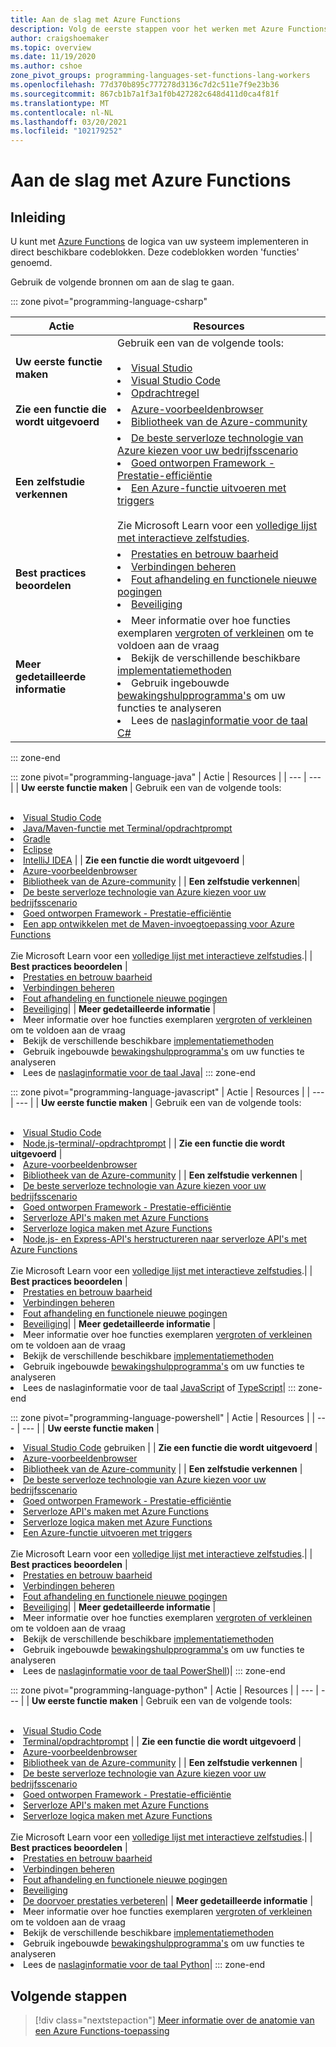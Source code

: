 ```yaml
---
title: Aan de slag met Azure Functions
description: Volg de eerste stappen voor het werken met Azure Functions.
author: craigshoemaker
ms.topic: overview
ms.date: 11/19/2020
ms.author: cshoe
zone_pivot_groups: programming-languages-set-functions-lang-workers
ms.openlocfilehash: 77d370b895c777278d3136c7d2c511e7f9e23b36
ms.sourcegitcommit: 867cb1b7a1f3a1f0b427282c648d411d0ca4f81f
ms.translationtype: MT
ms.contentlocale: nl-NL
ms.lasthandoff: 03/20/2021
ms.locfileid: "102179252"
---
```

# <a name="getting-started-with-azure-functions"></a>Aan de slag met Azure Functions

## <a name="introduction"></a>Inleiding

U kunt met [Azure Functions](./functions-overview.md) de logica van uw systeem implementeren in direct beschikbare codeblokken. Deze codeblokken worden 'functies' genoemd.

Gebruik de volgende bronnen om aan de slag te gaan.

::: zone pivot="programming-language-csharp"

| Actie | Resources |
| --- | --- |
| **Uw eerste functie maken** | Gebruik een van de volgende tools:<br><br><li>[Visual Studio](./functions-create-your-first-function-visual-studio.md)<li>[Visual Studio Code](./create-first-function-vs-code-csharp.md)<li>[Opdrachtregel](./create-first-function-cli-csharp.md) |
| **Zie een functie die wordt uitgevoerd** | <li>[Azure-voorbeeldenbrowser](/samples/browse/?expanded=azure&languages=csharp&products=azure-functions)<li>[Bibliotheek van de Azure-community](https://www.serverlesslibrary.net/?technology=Functions%202.x&language=C%23) |
| **Een zelfstudie verkennen**| <li>[De beste serverloze technologie van Azure kiezen voor uw bedrijfsscenario](/learn/modules/serverless-fundamentals/)<li>[Goed ontworpen Framework - Prestatie-efficiëntie](/learn/modules/azure-well-architected-performance-efficiency/)<li>[Een Azure-functie uitvoeren met triggers](/learn/modules/execute-azure-function-with-triggers/) <br><br>Zie Microsoft Learn voor een [volledige lijst met interactieve zelfstudies](/learn/browse/?expanded=azure&products=azure-functions).|
| **Best practices beoordelen** |<li>[Prestaties en betrouw baarheid](./functions-best-practices.md)<li>[Verbindingen beheren](./manage-connections.md)<li>[Fout afhandeling en functionele nieuwe pogingen](./functions-bindings-error-pages.md?tabs=csharp)<li>[Beveiliging](./security-concepts.md)|
| **Meer gedetailleerde informatie** | <li>Meer informatie over hoe functies exemplaren [vergroten of verkleinen](./functions-scale.md) om te voldoen aan de vraag<li>Bekijk de verschillende beschikbare [implementatiemethoden](./functions-deployment-technologies.md)<li>Gebruik ingebouwde [bewakingshulpprogramma's](./functions-monitoring.md) om uw functies te analyseren<li>Lees de [naslaginformatie voor de taal C#](./functions-dotnet-class-library.md)|

::: zone-end

::: zone pivot="programming-language-java"
| Actie | Resources |
| --- | --- |
| **Uw eerste functie maken** | Gebruik een van de volgende tools:<br><br><li>[Visual Studio Code](./create-first-function-vs-code-java.md)<li>[Java/Maven-functie met Terminal/opdrachtprompt](./create-first-function-cli-java.md)<li>[Gradle](./functions-create-first-java-gradle.md)<li>[Eclipse](./functions-create-maven-eclipse.md)<li>[IntelliJ IDEA](./functions-create-maven-intellij.md) |
| **Zie een functie die wordt uitgevoerd** | <li>[Azure-voorbeeldenbrowser](/samples/browse/?expanded=azure&languages=java&products=azure-functions)<li>[Bibliotheek van de Azure-community](https://www.serverlesslibrary.net/?technology=Functions%202.x&language=Java) |
| **Een zelfstudie verkennen**| <li>[De beste serverloze technologie van Azure kiezen voor uw bedrijfsscenario](/learn/modules/serverless-fundamentals/)<li>[Goed ontworpen Framework - Prestatie-efficiëntie](/learn/modules/azure-well-architected-performance-efficiency/)<li>[Een app ontwikkelen met de Maven-invoegtoepassing voor Azure Functions](/learn/modules/develop-azure-functions-app-with-maven-plugin/) <br><br>Zie Microsoft Learn voor een [volledige lijst met interactieve zelfstudies](/learn/browse/?expanded=azure&products=azure-functions).|
| **Best practices beoordelen** |<li>[Prestaties en betrouw baarheid](./functions-best-practices.md)<li>[Verbindingen beheren](./manage-connections.md)<li>[Fout afhandeling en functionele nieuwe pogingen](./functions-bindings-error-pages.md?tabs=java)<li>[Beveiliging](./security-concepts.md)|
| **Meer gedetailleerde informatie** | <li>Meer informatie over hoe functies exemplaren [vergroten of verkleinen](./functions-scale.md) om te voldoen aan de vraag<li>Bekijk de verschillende beschikbare [implementatiemethoden](./functions-deployment-technologies.md)<li>Gebruik ingebouwde [bewakingshulpprogramma's](./functions-monitoring.md) om uw functies te analyseren<li>Lees de [naslaginformatie voor de taal Java](./functions-reference-java.md)|
::: zone-end

::: zone pivot="programming-language-javascript"
| Actie | Resources |
| --- | --- |
| **Uw eerste functie maken** | Gebruik een van de volgende tools:<br><br><li>[Visual Studio Code](./create-first-function-vs-code-node.md)<li>[Node.js-terminal/-opdrachtprompt](./create-first-function-cli-node.md) |
| **Zie een functie die wordt uitgevoerd** | <li>[Azure-voorbeeldenbrowser](/samples/browse/?expanded=azure&languages=javascript%2ctypescript&products=azure-functions)<li>[Bibliotheek van de Azure-community](https://www.serverlesslibrary.net/?technology=Functions%202.x&language=JavaScript%2CTypeScript) |
| **Een zelfstudie verkennen** | <li>[De beste serverloze technologie van Azure kiezen voor uw bedrijfsscenario](/learn/modules/serverless-fundamentals/)<li>[Goed ontworpen Framework - Prestatie-efficiëntie](/learn/modules/azure-well-architected-performance-efficiency/)<li>[Serverloze API's maken met Azure Functions](/learn/modules/build-api-azure-functions/)<li>[Serverloze logica maken met Azure Functions](/learn/modules/create-serverless-logic-with-azure-functions/)<li>[Node.js- en Express-API's herstructureren naar serverloze API's met Azure Functions](/learn/modules/shift-nodejs-express-apis-serverless/) <br><br>Zie Microsoft Learn voor een [volledige lijst met interactieve zelfstudies](/learn/browse/?expanded=azure&products=azure-functions).|
| **Best practices beoordelen** |<li>[Prestaties en betrouw baarheid](./functions-best-practices.md)<li>[Verbindingen beheren](./manage-connections.md)<li>[Fout afhandeling en functionele nieuwe pogingen](./functions-bindings-error-pages.md?tabs=javascript)<li>[Beveiliging](./security-concepts.md)|
| **Meer gedetailleerde informatie** | <li>Meer informatie over hoe functies exemplaren [vergroten of verkleinen](./functions-scale.md) om te voldoen aan de vraag<li>Bekijk de verschillende beschikbare [implementatiemethoden](./functions-deployment-technologies.md)<li>Gebruik ingebouwde [bewakingshulpprogramma's](./functions-monitoring.md) om uw functies te analyseren<li>Lees de naslaginformatie voor de taal [JavaScript](./functions-reference-node.md) of [TypeScript](./functions-reference-node.md#typescript)|
::: zone-end

::: zone pivot="programming-language-powershell"
| Actie | Resources |
| --- | --- |
| **Uw eerste functie maken** | <li>[Visual Studio Code](./create-first-function-vs-code-powershell.md) gebruiken |
| **Zie een functie die wordt uitgevoerd** | <li>[Azure-voorbeeldenbrowser](/samples/browse/?expanded=azure&languages=powershell&products=azure-functions)<li>[Bibliotheek van de Azure-community](https://www.serverlesslibrary.net/?technology=Functions%202.x&language=PowerShell) |
| **Een zelfstudie verkennen** | <li>[De beste serverloze technologie van Azure kiezen voor uw bedrijfsscenario](/learn/modules/serverless-fundamentals/)<li>[Goed ontworpen Framework - Prestatie-efficiëntie](/learn/modules/azure-well-architected-performance-efficiency/)<li>[Serverloze API's maken met Azure Functions](/learn/modules/build-api-azure-functions/)<li>[Serverloze logica maken met Azure Functions](/learn/modules/create-serverless-logic-with-azure-functions/)<li>[Een Azure-functie uitvoeren met triggers](/learn/modules/execute-azure-function-with-triggers/) <br><br>Zie Microsoft Learn voor een [volledige lijst met interactieve zelfstudies](/learn/browse/?expanded=azure&products=azure-functions).|
| **Best practices beoordelen** |<li>[Prestaties en betrouw baarheid](./functions-best-practices.md)<li>[Verbindingen beheren](./manage-connections.md)<li>[Fout afhandeling en functionele nieuwe pogingen](./functions-bindings-error-pages.md?tabs=powershell)<li>[Beveiliging](./security-concepts.md)|
| **Meer gedetailleerde informatie** | <li>Meer informatie over hoe functies exemplaren [vergroten of verkleinen](./functions-scale.md) om te voldoen aan de vraag<li>Bekijk de verschillende beschikbare [implementatiemethoden](./functions-deployment-technologies.md)<li>Gebruik ingebouwde [bewakingshulpprogramma's](./functions-monitoring.md) om uw functies te analyseren<li>Lees de [naslaginformatie voor de taal PowerShell](./functions-reference-powershell.md))|
::: zone-end

::: zone pivot="programming-language-python"
| Actie | Resources |
| --- | --- |
| **Uw eerste functie maken** | Gebruik een van de volgende tools:<br><br><li>[Visual Studio Code](./create-first-function-vs-code-csharp.md?pivots=programming-language-python)<li>[Terminal/opdrachtprompt](./create-first-function-cli-csharp.md?pivots=programming-language-python) |
| **Zie een functie die wordt uitgevoerd** | <li>[Azure-voorbeeldenbrowser](/samples/browse/?expanded=azure&languages=python&products=azure-functions)<li>[Bibliotheek van de Azure-community](https://www.serverlesslibrary.net/?technology=Functions%202.x&language=Python) |
| **Een zelfstudie verkennen** | <li>[De beste serverloze technologie van Azure kiezen voor uw bedrijfsscenario](/learn/modules/serverless-fundamentals/)<li>[Goed ontworpen Framework - Prestatie-efficiëntie](/learn/modules/azure-well-architected-performance-efficiency/)<li>[Serverloze API's maken met Azure Functions](/learn/modules/build-api-azure-functions/)<li>[Serverloze logica maken met Azure Functions](/learn/modules/create-serverless-logic-with-azure-functions/) <br><br>Zie Microsoft Learn voor een [volledige lijst met interactieve zelfstudies](/learn/browse/?expanded=azure&products=azure-functions).|
| **Best practices beoordelen** |<li>[Prestaties en betrouw baarheid](./functions-best-practices.md)<li>[Verbindingen beheren](./manage-connections.md)<li>[Fout afhandeling en functionele nieuwe pogingen](./functions-bindings-error-pages.md?tabs=python)<li>[Beveiliging](./security-concepts.md)<li>[De doorvoer prestaties verbeteren](./python-scale-performance-reference.md)|
| **Meer gedetailleerde informatie** | <li>Meer informatie over hoe functies exemplaren [vergroten of verkleinen](./functions-scale.md) om te voldoen aan de vraag<li>Bekijk de verschillende beschikbare [implementatiemethoden](./functions-deployment-technologies.md)<li>Gebruik ingebouwde [bewakingshulpprogramma's](./functions-monitoring.md) om uw functies te analyseren<li>Lees de [naslaginformatie voor de taal Python](./functions-reference-python.md)|
::: zone-end

## <a name="next-steps"></a>Volgende stappen

> [!div class="nextstepaction"]
> [Meer informatie over de anatomie van een Azure Functions-toepassing](./functions-reference.md)
